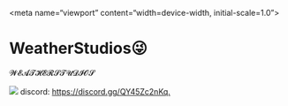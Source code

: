 <!DOCTYPE html>
<html>
<head>
<meta name=“author” content=“DaarkLo”>

<meta http-equiv=“refresh” content=“3”>

<meta name=“viewport” content=“width=device-width, initial-scale=1.0”>
<title>Page Title</title>
</head>
<body>

<h1>WeatherStudios😜</h1>
<p>𝓦𝓔𝓐𝓣𝓗𝓔𝓡𝓢𝓣𝓤𝓓𝓘̇𝓞𝓢</p>
<img src="https://encrypted-tbn0.gstatic.com/images?q=tbn:ANd9GcQ6csMLqhTjqMvsYhoxx1aYifWoeGOmpH7DJQ&s"/> 
<html>discord:
<a href="https://discord.gg/QY45Zc2nKq" target="_blank">https://discord.gg/QY45Zc2nKq.</a>
